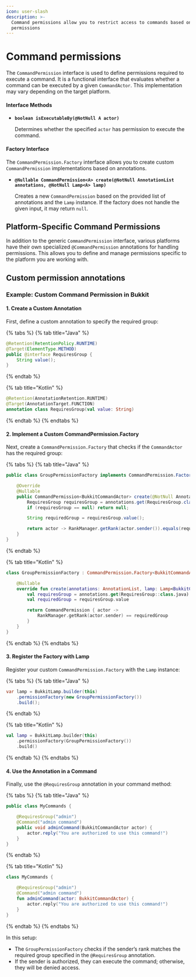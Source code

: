 ```yaml
---
icon: user-slash
description: >-
  Command permissions allow you to restrict access to commands based on user
  permissions
---
```


# Command permissions

The `CommandPermission` interface is used to define permissions required to execute a command. It is a functional interface that evaluates whether a command can be executed by a given `CommandActor`. This implementation may vary depending on the target platform.

#### Interface Methods

*   **`boolean isExecutableBy(@NotNull A actor)`**

    Determines whether the specified `actor` has permission to execute the command.

#### Factory Interface

The `CommandPermission.Factory` interface allows you to create custom `CommandPermission` implementations based on annotations.

*   **`@Nullable CommandPermission<A> create(@NotNull AnnotationList annotations, @NotNull Lamp<A> lamp)`**

    Creates a new `CommandPermission` based on the provided list of annotations and the `Lamp` instance. If the factory does not handle the given input, it may return `null`.

## Platform-Specific Command Permissions

In addition to the generic `CommandPermission` interface, various platforms have their own specialized `@CommandPermission` annotations for handling permissions. This allows you to define and manage permissions specific to the platform you are working with.

## Custom permission annotations

### Example: Custom Command Permission in Bukkit

#### 1. Create a Custom Annotation

First, define a custom annotation to specify the required group:

{% tabs %}
{% tab title="Java" %}
```java
@Retention(RetentionPolicy.RUNTIME)
@Target(ElementType.METHOD)
public @interface RequiresGroup {
    String value();
}
```
{% endtab %}

{% tab title="Kotlin" %}
```kotlin
@Retention(AnnotationRetention.RUNTIME)
@Target(AnnotationTarget.FUNCTION)
annotation class RequiresGroup(val value: String)
```
{% endtab %}
{% endtabs %}

#### 2. Implement a Custom CommandPermission.Factory

Next, create a `CommandPermission.Factory` that checks if the `CommandActor` has the required group:

{% tabs %}
{% tab title="Java" %}
```java
public class GroupPermissionFactory implements CommandPermission.Factory<BukkitCommandActor> {

    @Override
    @Nullable
    public CommandPermission<BukkitCommandActor> create(@NotNull AnnotationList annotations, @NotNull Lamp<BukkitCommandActor> lamp) {
        RequiresGroup requiresGroup = annotations.get(RequiresGroup.class);
        if (requiresGroup == null) return null;

        String requiredGroup = requiresGroup.value();

        return actor -> RankManager.getRank(actor.sender()).equals(requiredGroup);
    }
}
```
{% endtab %}

{% tab title="Kotlin" %}
```kotlin
class GroupPermissionFactory : CommandPermission.Factory<BukkitCommandActor> {

    @Nullable
    override fun create(annotations: AnnotationList, lamp: Lamp<BukkitCommandActor>): CommandPermission<BukkitCommandActor>? {
        val requiresGroup = annotations.get(RequiresGroup::class.java) ?: return null
        val requiredGroup = requiresGroup.value

        return CommandPermission { actor ->
            RankManager.getRank(actor.sender) == requiredGroup
        }
    }
}

```
{% endtab %}
{% endtabs %}

#### 3. Register the Factory with Lamp

Register your custom `CommandPermission.Factory` with the `Lamp` instance:

{% tabs %}
{% tab title="Java" %}
```java
var lamp = BukkitLamp.builder(this)
    .permissionFactory(new GroupPermissionFactory())
    .build();
```
{% endtab %}

{% tab title="Kotlin" %}
```kotlin
val lamp = BukkitLamp.builder(this)
    .permissionFactory(GroupPermissionFactory())
    .build()
```
{% endtab %}
{% endtabs %}

#### 4. Use the Annotation in a Command

Finally, use the `@RequiresGroup` annotation in your command method:

{% tabs %}
{% tab title="Java" %}
```java
public class MyCommands {

    @RequiresGroup("admin")
    @Command("admin command")
    public void adminCommand(BukkitCommandActor actor) {
        actor.reply("You are authorized to use this command!")
    }
}
```
{% endtab %}

{% tab title="Kotlin" %}
```kotlin
class MyCommands {

    @RequiresGroup("admin")
    @Command("admin command")
    fun adminCommand(actor: BukkitCommandActor) {
        actor.reply("You are authorized to use this command!")
    }
}
```
{% endtab %}
{% endtabs %}

In this setup:

* The `GroupPermissionFactory` checks if the sender’s rank matches the required group specified in the `@RequiresGroup` annotation.
* If the sender is authorized, they can execute the command; otherwise, they will be denied access.
